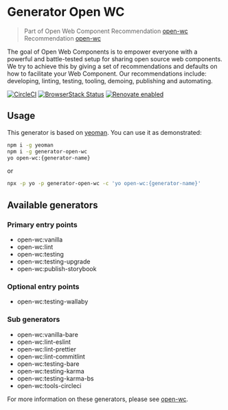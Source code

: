 # Generator Open WC

> Part of Open Web Component Recommendation [open-wc](https://github.com/open-wc/open-wc/) Recommendation [open-wc](https://github.com/open-wc/open-wc/)

The goal of Open Web Components is to empower everyone with a powerful and battle-tested setup for sharing open source web components. We try to achieve this by giving a set of recommendations and defaults on how to facilitate your Web Component. Our recommendations include: developing, linting, testing, tooling, demoing, publishing and automating.

[![CircleCI](https://circleci.com/gh/open-wc/open-wc.svg?style=shield)](https://circleci.com/gh/open-wc/open-wc)
[![BrowserStack Status](https://www.browserstack.com/automate/badge.svg?badge_key=M2UrSFVRang2OWNuZXlWSlhVc3FUVlJtTDkxMnp6eGFDb2pNakl4bGxnbz0tLUE5RjhCU0NUT1ZWa0NuQ3MySFFWWnc9PQ==--86f7fac07cdbd01dd2b26ae84dc6c8ca49e45b50)](https://www.browserstack.com/automate/public-build/M2UrSFVRang2OWNuZXlWSlhVc3FUVlJtTDkxMnp6eGFDb2pNakl4bGxnbz0tLUE5RjhCU0NUT1ZWa0NuQ3MySFFWWnc9PQ==--86f7fac07cdbd01dd2b26ae84dc6c8ca49e45b50)
[![Renovate enabled](https://img.shields.io/badge/renovate-enabled-brightgreen.svg)](https://renovatebot.com/)

## Usage

This generator is based on [yeoman](http://yeoman.io/). You can use it as demonstrated:

```bash
npm i -g yeoman
npm i -g generator-open-wc
yo open-wc:{generator-name}
```

or

```bash
npx -p yo -p generator-open-wc -c 'yo open-wc:{generator-name}'
```

## Available generators

### Primary entry points
- open-wc:vanilla
- open-wc:lint
- open-wc:testing
- open-wc:testing-upgrade
- open-wc:publish-storybook

### Optional entry points
- open-wc:testing-wallaby

### Sub generators
- open-wc:vanilla-bare
- open-wc:lint-eslint
- open-wc:lint-prettier
- open-wc:lint-commitlint
- open-wc:testing-bare
- open-wc:testing-karma
- open-wc:testing-karma-bs
- open-wc:tools-circleci

For more information on these generators, please see [open-wc](https://open-wc.org/).
